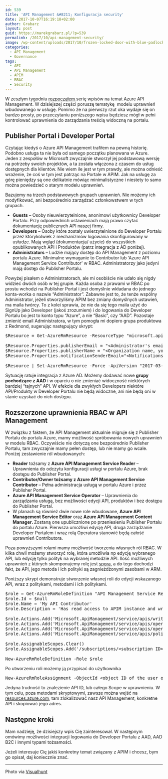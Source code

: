 ```yaml
---
id: 539
title: 'API Management &#8211; Konfiguracja security'
date: 2017-10-07T16:19:18+02:00
author: Grabarz
layout: post
guid: https://marekgrabarz.pl/?p=539
permalink: /2017/10/api-management-security/
image: /wp-content/uploads/2017/10/frozen-locked-door-with-blue-padlock.jpg
categories:
  - API Management
  - Governance
tags:
  - API
  - API Management
  - APIM
  - RBAC
  - Security
---
```

W zeszłym tygodniu <a href="https://marekgrabarz.pl/2017/09/azure-api-management/" target="_blank" rel="noopener">rozpocząłem </a>serię wpisów na temat Azure API Management. W dzisiejszej części poruszę tematykę  modelu uprawnień wbudowanego w usługę. Pomimo że na pierwszy rzut oka wydaje się on bardzo prosty, po przeczytaniu poniższego wpisu będziesz mógł w pełni kontrolować uprawnienia do zarządzania treścią widoczną na portalu.

## Publisher Portal i Developer Portal

Czytając kiedyś o Azure API Management trafiłem na pewną historię. Podobno usługa ta nie była od samego początku planowana w Azure. Jeden z zespołów w Microsoft zwyczajnie stworzył jej podstawową wersję na potrzeby swoich projektów, a ta została włączona z czasem do usług dostępnych dla klientów. Nie wiem ile jest w tym prawdy, ale można odnieść wrażenie, że coś w tym jest patrząc na Portale w APIM. Jak na usługę za górę pieniędzy są one delikatnie mówiąc minimalistyczne i niestety to samo można powiedzieć o starym modelu uprawnień.

Bazujemy na trzech podstawowych grupach uprawnień. Nie możemy ich modyfikować, ani bezpośrednio zarządzać członkowstwem w tych grupach.

  * **Guests** &#8211; Osoby nieuwierzytelnione, anonimowi użytkownicy Developer Portalu. Przy odpowiednich ustawieniach mają prawo czytać dokumentację publicznych API naszej firmy.
  * **Developers** &#8211; Osoby które zostały uwierzytelnione do Developer Portalu przez którykolwiek z mechanizmów logowania skonfigurowany w usłudze. Mają wgląd (dokumentacja/ użycie) do wszystkich opublikowanych API i Produktów (patrz integracja z AD poniżej).
  * **Administrators** &#8211; Ludzie mający dostęp do API Management z poziomu portalu Azure. Minimalne wymaganie to Contributor lub &#8216;Azure API Management Service Contributor&#8217; w RBAC. Administratorzy jako jedyni mają dostęp do Publisher Portalu.

Powyżej pisałem o Administratorach, ale mi osobiście nie udało się nigdy widzieć dwóch osób w tej grupie. Każda osoba z prawami w RBAC po prostu wchodzi na Publisher Portal i jest domyślnie wkładana do jednego konta-worka o nazwie &#8220;Administrator&#8221;. Zabawne jest to, że tenże wspólny Administrator, jeżeli stworzyliśmy APIM bez zmiany domyślnych ustawień, ma maila twórcy. To z kolei sprawia, że nie da się tego maila użyć do SignUp jako Developer (jakoś zrozumiem) i do logowania do Developer Portalu bo jest to konto typu &#8220;Azure&#8221;, a nie &#8220;Basic&#8221;, czy &#8220;AAD&#8221;. Pozostaje zmienić email Administratora, w tym pomogła mi dopiero grupa produktowa z Redmond, sugerując następujący skrypt:

<pre class="EnlighterJSRAW" data-enlighter-language="generic">$Resource = Get-AzureRmResource -ResourceType "microsoft.apimanagement/service" -ResourceGroupName "&lt;resource group name&gt;" -ResourceName "&lt;api management service name&gt;" -ApiVersion "2017-03-01"

$Resource.Properties.publisherEmail = "&lt;Administrator's email&gt;"
$Resource.Properties.publisherName = "&lt;Organization name, you will receive notifications from&gt;"
$Resource.Properties.notificationSenderEmail="&lt;Notifications email&gt;"

$Resource | Set-AzureRmResource -Force -ApiVersion "2017-03-01"
</pre>

Sytuację ratuje integracja z Azure AD. Możemy dodawać nowe **grupy pochodzące z AAD** i w oparciu o nie zmieniać widoczność niektórych bardziej &#8220;tajnych&#8221; API. W efekcie dla zwykłych Developers niektóre API/Produkty w Developer Portalu nie będą widoczne, ani nie będą oni w stanie uzyskać do nich dostępu.

## Rozszerzone uprawnienia RBAC w API Management

W związku z faktem, że API Management aktualnie migruje się z Publisher Portalu do portalu Azure, mamy możliwość spróbowania nowych uprawnień w modelu RBAC. Oczywiście nie dotyczą one bezpośrednio Publisher Portalu, tam zwyczajnie mamy pełen dostęp, lub nie mamy go wcale. Poniżej zestawienie ról wbudowanych:

  * **Reader** tożsamy z **Azure API Management Service Reader** &#8211; Uprawnienia do odczytu konfiguracji usługi w portalu Azure, brak dostępu do Publisher Portal.
  * **Contributor/Owner **tożsamy z** Azure API Management Service Contributor** &#8211; Pełna administracja usługą w portalu Azure i przez Publisher Portal.
  * **Azure API Management Service Operator** &#8211; Uprawnienia do zarządzania usługą, bez możliwości edycji API, produktów i bez dostępu do Publisher Portal.
  * W planach są również dwie nowe role wbudowane, **Azure API Management Service Editor** oraz **Azure API Management Content Manager**<strong style="font-size: 13.3333px;">. </strong>Zostaną one upublicznione po przeniesieniu Publisher Portalu do portalu Azure. Pierwsza umożliwi edycję API, druga zarządzanie Developer Portalem i wraz rolą Operatora stanowić będą całość uprawnień Contributora.

Poza powyższymi rolami mamy możliwość tworzenia własnych ról RBAC. W kilka chwil możemy stworzyć rolę, która umożliwia np edycję wybranego API, lub edycję tylko polityk na wybranej metodzie API. Ilość możliwych uprawnień z których skomponujemy rolę jest <a href="https://docs.microsoft.com/en-us/azure/active-directory/role-based-access-control-resource-provider-operations#microsoftapimanagement" target="_blank" rel="noopener">spora</a>, a do tego dochodzi fakt, że API, jego metoda i ich polityki są zagnieżdżonymi zasobami w ARM.

Poniższy skrypt demonstruje stworzenie własnej roli do edycji wskazanego API, wraz z politykami, metodami i ich politykami.

<pre class="EnlighterJSRAW" data-enlighter-language="null">$role = Get-AzureRmRoleDefinition "API Management Service Reader Role"
$role.Id = $null
$role.Name = 'My API Contributor'
$role.Description = 'Has read access to APIM instance and write access to My API.'

$role.Actions.Add('Microsoft.ApiManagement/service/apis/write')
$role.Actions.Add('Microsoft.ApiManagement/service/apis/operations/write')
$role.Actions.Add('Microsoft.ApiManagement/service/apis/operations/policy/write')
$role.Actions.Add('Microsoft.ApiManagement/service/apis/policy/write')

$role.AssignableScopes.Clear()
$role.AssignableScopes.Add('/subscriptions/&lt;subscription ID&gt;/resourceGroups/&lt;resource group name&gt;/providers/Microsoft.ApiManagement/service/&lt;service name&gt;/apis/&lt;api ID&gt;')

New-AzureRmRoleDefinition -Role $role</pre>

Po utworzeniu roli możemy ją przypisać do użytkownika

<pre class="EnlighterJSRAW" data-enlighter-language="null">New-AzureRmRoleAssignment -ObjectId &lt;object ID of the user or group&gt; -RoleDefinitionName 'My API Contributor' -Scope '/subscriptions/&lt;subscription ID&gt;/resourceGroups/&lt;resource group name&gt;/providers/Microsoft.ApiManagement/service/&lt;service name&gt;/apis/&lt;api ID&gt;'</pre>

Jedyna trudność to znalezienie API ID, lub całego Scope w uprawnieniu. W tym celu, poza metodami skryptowymi, zawsze można wejść na <a href="https://resources.azure.com" target="_blank" rel="noopener">resources.azure.com</a>, tam zlokalizować nasz API Management, konkretne API i skopiować jego adres.

## Następne kroki

Mam nadzieję, że dzisiejszy wpis Cię zainteresował. W następnym omówimy możliwości integracji logowania do Developer Portalu z AAD, AAD B2C i innymi typami tożsamości.

Jeżeli interesuje Cię jakiś konkretny temat związany z APIM i chcesz, bym go opisał, daj koniecznie znać.

* * *

Photo via [Visualhunt](https://visualhunt.com/re/c751e5)